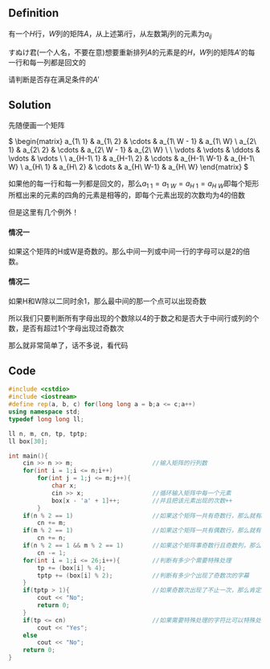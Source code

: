 ## Definition

有一个$H$行，$W$列的矩阵$A$，从上述第$i$行，从左数第$j$列的元素为$a_{ij}$

すぬけ君(一个人名，不要在意)想要重新排列$A$的元素是的$H$，$W$列的矩阵$A'$的每一行和每一列都是回文的

请判断是否存在满足条件的$A'$

## Solution

先随便画一个矩阵

$
\begin{matrix}
a_{1\ 1} & a_{1\ 2} & \cdots & a_{1\ W - 1} & a_{1\ W} \\
a_{2\ 1} & a_{2\ 2} & \cdots & a_{2\ W - 1} & a_{2\ W} \\ \\
\vdots & \vdots & \ddots & \vdots & \vdots \\ \\
a_{H-1\ 1} & a_{H-1\ 2} & \cdots & a_{H-1\ W-1} & a_{H-1\ W} \\
a_{H\ 1} & a_{H\ 2} & \cdots & a_{H\ W-1} & a_{H\ W}
\end{matrix}
$

如果他的每一行和每一列都是回文的，那么$a_{1\ 1} = a_{1\ W} = a_{H\ 1} = a_{H\ W}$即每个矩形所框出来的元素的四角的元素是相等的，即每个元素出现的次数均为$4$的倍数

但是这里有几个例外！

#### 情况一

如果这个矩阵的H或W是奇数的。那么中间一列或中间一行的字母可以是2的倍数。

#### 情况二

如果H和W除以二同时余1，那么最中间的那一个点可以出现奇数

所以我们只要判断所有字母出现的个数除以4的于数之和是否大于中间行或列的个数，是否有超过1个字母出现过奇数次

那么就非常简单了，话不多说，看代码

## Code

~~~cpp
#include <cstdio>
#include <iostream>		
#define rep(a, b, c) for(long long a = b;a <= c;a++)
using namespace std;
typedef long long ll;

ll n, m, cn, tp, tptp;
ll box[30];

int main(){
	cin >> n >> m;						//输入矩阵的行列数 
	for(int i = 1;i <= n;i++)
		for(int j = 1;j <= m;j++){
			char x;
			cin >> x; 					//循环输入矩阵中每一个元素 
			box[x - 'a' + 1]++;			//并且把该元素出现的次数++ 
		}
	if(n % 2 == 1)						//如果这个矩阵一共有奇数行，那么就有m个值需要特殊处理 
		cn += m;
	if(m % 2 == 1)						//如果这个矩阵一共有偶数行，那么就有n个值需要特殊处理 
		cn += n;
	if(n % 2 == 1 && m % 2 == 1)		//如果这个矩阵事奇数行且奇数列，那么特殊处理的值需要--
		cn -= 1; 
	for(int i = 1;i <= 26;i++){			//判断有多少个需要特殊处理 
		tp += (box[i] % 4);
		tptp += (box[i] % 2);			//判断有多少个出现了奇数次的字幕 
	} 
	if(tptp > 1){						//如果奇数次出现了不止一次，那么肯定无法构成矩阵 
		cout << "No";
		return 0;
	} 
	if(tp <= cn)						//如果需要特殊处理的字符比可以特殊处理的字符还要多，那么不可能构成‘回文矩阵’ 
		cout << "Yes";
	else
		cout << "No";
	return 0;
}
~~~